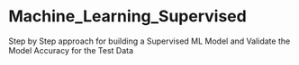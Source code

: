 # Machine_Learning_Supervised
Step by Step approach for building a Supervised ML Model and Validate the Model Accuracy for the Test Data

